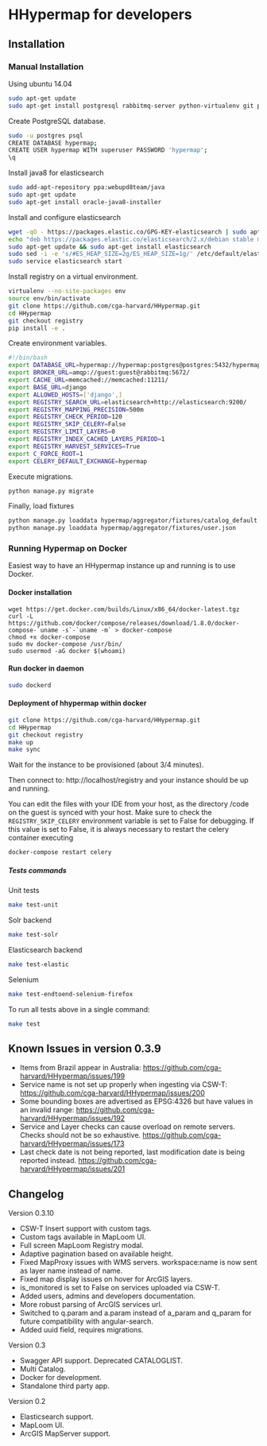 # HHypermap for developers

## Installation

### Manual Installation

Using ubuntu 14.04

```sh
sudo apt-get update
sudo apt-get install postgresql rabbitmq-server python-virtualenv git python-psycopg2 libjpeg-dev python-dev libxml2-dev libxslt-dev libxslt1-dev libpq-dev libgeos-dev
```

Create PostgreSQL database.

```sh
sudo -u postgres psql
CREATE DATABASE hypermap;
CREATE USER hypermap WITH superuser PASSWORD 'hypermap';
\q
```

Install java8 for elasticsearch
```sh
sudo add-apt-repository ppa:webupd8team/java
sudo apt-get update
sudo apt-get install oracle-java8-installer
```

Install and configure elasticsearch

```sh
wget -qO - https://packages.elastic.co/GPG-KEY-elasticsearch | sudo apt-key add -
echo "deb https://packages.elastic.co/elasticsearch/2.x/debian stable main" | sudo tee -a /etc/apt/sources.list.d/elasticsearch-2.x.list
sudo apt-get update && sudo apt-get install elasticsearch
sudo sed -i -e 's/#ES_HEAP_SIZE=2g/ES_HEAP_SIZE=1g/' /etc/default/elasticsearch
sudo service elasticsearch start
```

Install registry on a virtual environment.

```sh
virtualenv --no-site-packages env
source env/bin/activate
git clone https://github.com/cga-harvard/HHypermap.git
cd HHypermap
git checkout registry
pip install -e .
```
Create environment variables. 

```sh
#!/bin/bash
export DATABASE_URL=hypermap://hypermap:postgres@postgres:5432/hypermap
export BROKER_URL=amqp://guest:guest@rabbitmq:5672/
export CACHE_URL=memcached://memcached:11211/
export BASE_URL=django
export ALLOWED_HOSTS=['django',]
export REGISTRY_SEARCH_URL=elasticsearch+http://elasticsearch:9200/
export REGISTRY_MAPPING_PRECISION=500m
export REGISTRY_CHECK_PERIOD=120
export REGISTRY_SKIP_CELERY=False
export REGISTRY_LIMIT_LAYERS=0
export REGISTRY_INDEX_CACHED_LAYERS_PERIOD=1
export REGISTRY_HARVEST_SERVICES=True
export C_FORCE_ROOT=1
export CELERY_DEFAULT_EXCHANGE=hypermap


```

Execute migrations.

```sh
python manage.py migrate
```

Finally, load fixtures
```sh
python manage.py loaddata hypermap/aggregator/fixtures/catalog_default.json
python manage.py loaddata hypermap/aggregator/fixtures/user.json
```

### Running Hypermap on Docker

Easiest way to have an HHypermap instance up and running is to use Docker.

#### Docker installation
```
wget https://get.docker.com/builds/Linux/x86_64/docker-latest.tgz
curl -L https://github.com/docker/compose/releases/download/1.8.0/docker-compose-`uname -s`-`uname -m` > docker-compose
chmod +x docker-compose
sudo mv docker-compose /usr/bin/
sudo usermod -aG docker $(whoami)
```

#### Run docker in daemon

```sh
sudo dockerd
```

#### Deployment of hhypermap within docker

```sh
git clone https://github.com/cga-harvard/HHypermap.git
cd HHypermap
git checkout registry
make up
make sync
```
Wait for the instance to be provisioned (about 3/4 minutes).

Then connect to: http://localhost/registry and your instance should be up and running.

You can edit the files with your IDE from your host, as the directory /code on the guest is synced with your host. Make sure to check the ```REGISTRY_SKIP_CELERY``` environment variable is set to False for debugging. If this value is set to False, it is always necessary to restart the celery container executing

```sh
docker-compose restart celery
```

##### Tests commands

Unit tests

```sh
make test-unit
```

Solr backend

```sh
make test-solr
```

Elasticsearch backend

```sh
make test-elastic
```

Selenium

```sh
make test-endtoend-selenium-firefox
```

To run all tests above in a single command:

```sh
make test
```

## Known Issues in version 0.3.9

 - Items from Brazil appear in Australia: https://github.com/cga-harvard/HHypermap/issues/199
 - Service name is not set up properly when ingesting via CSW-T: https://github.com/cga-harvard/HHypermap/issues/200
 - Some bounding boxes are advertised as EPSG:4326 but have values in an invalid range: https://github.com/cga-harvard/HHypermap/issues/192
 - Service and Layer checks can cause overload on remote servers. Checks should not be so exhaustive. https://github.com/cga-harvard/HHypermap/issues/173
 - Last check date is not being reported, last modification date is being reported instead. https://github.com/cga-harvard/HHypermap/issues/201


## Changelog

Version 0.3.10

 - CSW-T Insert support with custom <registry> tags.
 - Custom <registry> tags available in MapLoom UI.
 - Full screen MapLoom Registry modal.
 - Adaptive pagination based on available height.
 - Fixed MapProxy issues with WMS servers. workspace:name is now sent as layer name instead of name.
 - Fixed map display issues on hover for ArcGIS layers.
 - is_monitored is set to False on services uploaded via CSW-T.
 - Added users, admins and developers documentation.
 - More robust parsing of ArcGIS services url.
 - Switched to q.param and a.param instead of a_param and q_param for future compatibility with angular-search.
 - Added uuid field, requires migrations.

Version 0.3

 - Swagger API support. Deprecated CATALOGLIST.
 - Multi Catalog.
 - Docker for development.
 - Standalone third party app.

Version 0.2

 - Elasticsearch support.
 - MapLoom UI.
 - ArcGIS MapServer support.
